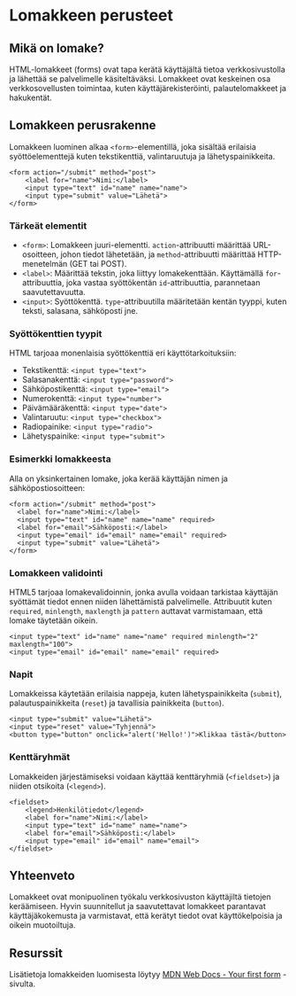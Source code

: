 # Lomakkeen perusteet

## Mikä on lomake?

HTML-lomakkeet (forms) ovat tapa kerätä käyttäjältä tietoa verkkosivustolla ja lähettää se palvelimelle käsiteltäväksi. Lomakkeet ovat keskeinen osa verkkosovellusten toimintaa, kuten käyttäjärekisteröinti, palautelomakkeet ja hakukentät.


## Lomakkeen perusrakenne

Lomakkeen luominen alkaa `<form>`-elementillä, joka sisältää erilaisia syöttöelementtejä kuten tekstikenttiä, valintaruutuja ja lähetyspainikkeita.

```
<form action="/submit" method="post">
    <label for="name">Nimi:</label>
    <input type="text" id="name" name="name">
    <input type="submit" value="Lähetä">
</form>
```


### Tärkeät elementit

- `<form>`: Lomakkeen juuri-elementti. `action`-attribuutti määrittää URL-osoitteen, johon tiedot lähetetään, ja `method`-attribuutti määrittää HTTP-menetelmän (GET tai POST).
- `<label>`: Määrittää tekstin, joka liittyy lomakekenttään. Käyttämällä `for`-attribuuttia, joka vastaa syöttökentän `id`-attribuuttia, parannetaan saavutettavuutta.
- `<input>`: Syöttökenttä. `type`-attribuutilla määritetään kentän tyyppi, kuten teksti, salasana, sähköposti jne.


### Syöttökenttien tyypit

HTML tarjoaa monenlaisia syöttökenttiä eri käyttötarkoituksiin:

- Tekstikenttä: `<input type="text">`
- Salasanakenttä: `<input type="password">`
- Sähköpostikenttä: `<input type="email">`
- Numerokenttä: `<input type="number">`
- Päivämääräkenttä: `<input type="date">`
- Valintaruutu: `<input type="checkbox">`
- Radiopainike: `<input type="radio">`
- Lähetyspainike: `<input type="submit">`


###  Esimerkki lomakkeesta

Alla on yksinkertainen lomake, joka kerää käyttäjän nimen ja sähköpostiosoitteen:

  ```
<form action="/submit" method="post">
    <label for="name">Nimi:</label>
    <input type="text" id="name" name="name" required>
    <label for="email">Sähköposti:</label>
    <input type="email" id="email" name="email" required>
    <input type="submit" value="Lähetä">
</form>

  ```

### Lomakkeen validointi

HTML5 tarjoaa lomakevalidoinnin, jonka avulla voidaan tarkistaa käyttäjän syöttämät tiedot ennen niiden lähettämistä palvelimelle. Attribuutit kuten `required`, `minlength`, `maxlength` ja `pattern` auttavat varmistamaan, että lomake täytetään oikein.

  ```
<input type="text" id="name" name="name" required minlength="2" maxlength="100">
<input type="email" id="email" name="email" required>
  ```


### Napit

Lomakkeissa käytetään erilaisia nappeja, kuten lähetyspainikkeita (`submit`), palautuspainikkeita (`reset`) ja tavallisia painikkeita (`button`).

  ```
  <input type="submit" value="Lähetä">
  <input type="reset" value="Tyhjennä">
  <button type="button" onclick="alert('Hello!')">Klikkaa tästä</button>
  ```
  

### Kenttäryhmät

Lomakkeiden järjestämiseksi voidaan käyttää kenttäryhmiä (`<fieldset>`) ja niiden otsikoita (`<legend>`).

  ```
  <fieldset>
      <legend>Henkilötiedot</legend>
      <label for="name">Nimi:</label>
      <input type="text" id="name" name="name">
      <label for="email">Sähköposti:</label>
      <input type="email" id="email" name="email">
  </fieldset>
  ```


## Yhteenveto

Lomakkeet ovat monipuolinen työkalu verkkosivuston käyttäjiltä tietojen keräämiseen. Hyvin suunnitellut ja saavutettavat lomakkeet parantavat käyttäjäkokemusta ja varmistavat, että kerätyt tiedot ovat käyttökelpoisia ja oikein muotoiltuja.


## Resurssit

Lisätietoja lomakkeiden luomisesta löytyy [MDN Web Docs - Your first form](https://developer.mozilla.org/en-US/docs/Learn/Forms/Your_first_form) -sivulta.